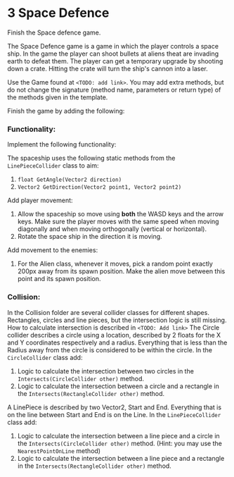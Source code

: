 # 3 Space Defence
Finish the Space defence game.

The Space Defence game is a game in which the player controls a space ship. In the game the player can shoot bullets at aliens theat are invading earth to defeat them. The player can get a temporary upgrade by shooting down a crate. Hitting the crate will turn the ship's cannon into a laser.

Use the Game found at `<TODO: add link>`. You may add extra methods, but do not change the signature (method name, parameters or return type) of the methods given in the template.

Finish the game by adding the following:

### Functionality:
Implement the following functionality:

The spaceship uses the following static methods from the `LinePieceCollider` class to aim:
1. `float GetAngle(Vector2 direction)`
2. `Vector2 GetDirection(Vector2 point1, Vector2 point2)`

Add player movement:
1. Allow the spaceship so move using **both** the WASD keys and the arrow keys. Make sure the player moves with the same speed when moving diagonally and when moving orthogonally (vertical or horizontal).
2. Rotate the space ship in the direction it is moving.

Add movement to the enemies:
1. For the Alien class, whenever it moves, pick a random point exactly 200px away from its spawn position. Make the alien move between this point and its spawn position.


### Collision:
In the Collision folder are several collider classes for different shapes. Rectangles, circles and line pieces, but the intersection logic is still missing. How to calculate intersection is described in `<TODO: Add link>` 
The Circle collider describes a circle using a location, described by 2 floats for the X and Y coordinates respectively and a radius. Everything that is less than the Radius away from the circle is considered to be within the circle.
In the `CircleCollider` class add:
1. Logic to calculate the intersection between two circles in the `Intersects(CircleCollider other)` method.
2. Logic to calculate the intersection between a circle and a rectangle in the `Intersects(RectangleCollider other)` method.

A LinePiece is described by two Vector2, Start and End. Everything that is on the line between Start and End is on the Line. 
In the `LinePieceCollider` class add:
1. Logic to calculate the intersection between a line piece and a circle in the `Intersects(CircleCollider other)` method. (Hint: you may use the `NearestPointOnLine` method)
2. Logic to calculate the intersection between a line piece and a rectangle in the `Intersects(RectangleCollider other)` method.
